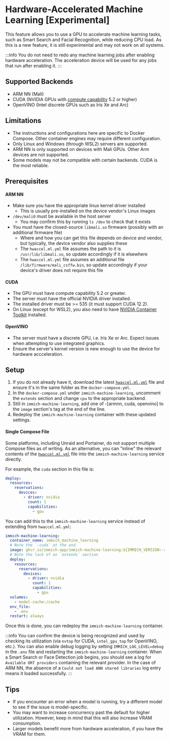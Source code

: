 # Hardware-Accelerated Machine Learning [Experimental]

This feature allows you to use a GPU to accelerate machine learning tasks, such as Smart Search and Facial Recognition, while reducing CPU load.
As this is a new feature, it is still experimental and may not work on all systems.

:::info
You do not need to redo any machine learning jobs after enabling hardware acceleration. The acceleration device will be used for any jobs that run after enabling it.
:::

## Supported Backends

- ARM NN (Mali)
- CUDA (NVIDIA GPUs with [compute capability](https://developer.nvidia.com/cuda-gpus) 5.2 or higher)
- OpenVINO (Intel discrete GPUs such as Iris Xe and Arc)

## Limitations

- The instructions and configurations here are specific to Docker Compose. Other container engines may require different configuration.
- Only Linux and Windows (through WSL2) servers are supported.
- ARM NN is only supported on devices with Mali GPUs. Other Arm devices are not supported.
- Some models may not be compatible with certain backends. CUDA is the most reliable.

## Prerequisites

#### ARM NN

- Make sure you have the appropriate linux kernel driver installed
  - This is usually pre-installed on the device vendor's Linux images
- `/dev/mali0` must be available in the host server
  - You may confirm this by running `ls /dev` to check that it exists
- You must have the closed-source `libmali.so` firmware (possibly with an additional firmware file)
  - Where and how you can get this file depends on device and vendor, but typically, the device vendor also supplies these
  - The `hwaccel.ml.yml` file assumes the path to it is `/usr/lib/libmali.so`, so update accordingly if it is elsewhere
  - The `hwaccel.ml.yml` file assumes an additional file `/lib/firmware/mali_csffw.bin`, so update accordingly if your device's driver does not require this file

#### CUDA

- The GPU must have compute capability 5.2 or greater.
- The server must have the official NVIDIA driver installed.
- The installed driver must be >= 535 (it must support CUDA 12.2).
- On Linux (except for WSL2), you also need to have [NVIDIA Container Toolkit][nvct] installed.

#### OpenVINO

- The server must have a discrete GPU, i.e. Iris Xe or Arc. Expect issues when attempting to use integrated graphics.
- Ensure the server's kernel version is new enough to use the device for hardware accceleration.

## Setup

1. If you do not already have it, download the latest [`hwaccel.ml.yml`][hw-file] file and ensure it's in the same folder as the `docker-compose.yml`.
2. In the `docker-compose.yml` under `immich-machine-learning`, uncomment the `extends` section and change `cpu` to the appropriate backend.
3. Still in `immich-machine-learning`, add one of -[armnn, cuda, openvino] to the `image` section's tag at the end of the line.
4. Redeploy the `immich-machine-learning` container with these updated settings.

#### Single Compose File

Some platforms, including Unraid and Portainer, do not support multiple Compose files as of writing. As an alternative, you can "inline" the relevant contents of the [`hwaccel.ml.yml`][hw-file] file into the `immich-machine-learning` service directly.

For example, the `cuda` section in this file is:

```yaml
deploy:
  resources:
    reservations:
      devices:
        - driver: nvidia
          count: 1
          capabilities:
            - gpu
```

You can add this to the `immich-machine-learning` service instead of extending from `hwaccel.ml.yml`:

```yaml
immich-machine-learning:
  container_name: immich_machine_learning
  # Note the `-cuda` at the end
  image: ghcr.io/immich-app/immich-machine-learning:${IMMICH_VERSION:-release}-cuda
  # Note the lack of an `extends` section
  deploy:
    resources:
      reservations:
        devices:
          - driver: nvidia
            count: 1
            capabilities:
              - gpu
  volumes:
    - model-cache:/cache
  env_file:
    - .env
  restart: always
```

Once this is done, you can redeploy the `immich-machine-learning` container.

:::info
You can confirm the device is being recognized and used by checking its utilization (via `nvtop` for CUDA, `intel_gpu_top` for OpenVINO, etc.). You can also enable debug logging by setting `IMMICH_LOG_LEVEL=debug` in the `.env` file and restarting the `immich-machine-learning` container. When a Smart Search or Face Detection job begins, you should see a log for `Available ORT providers` containing the relevant provider. In the case of ARM NN, the absence of a `Could not load ANN shared libraries` log entry means it loaded successfully.
:::

[hw-file]: https://github.com/immich-app/immich/releases/latest/download/hwaccel.ml.yml
[nvct]: https://docs.nvidia.com/datacenter/cloud-native/container-toolkit/latest/install-guide.html

## Tips

- If you encounter an error when a model is running, try a different model to see if the issue is model-specific.
- You may want to increase concurrency past the default for higher utilization. However, keep in mind that this will also increase VRAM consumption.
- Larger models benefit more from hardware acceleration, if you have the VRAM for them.
